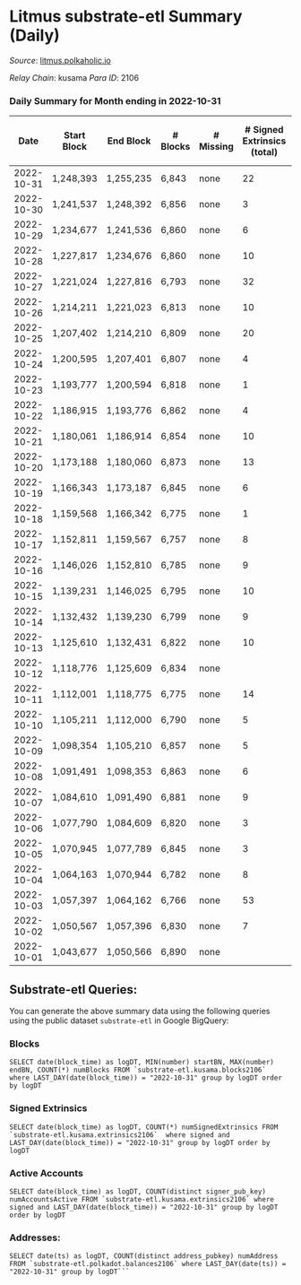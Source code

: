 # Litmus substrate-etl Summary (Daily)

_Source_: [litmus.polkaholic.io](https://litmus.polkaholic.io)

*Relay Chain*: kusama
*Para ID*: 2106



### Daily Summary for Month ending in 2022-10-31


| Date | Start Block | End Block | # Blocks | # Missing | # Signed Extrinsics (total) | # Active Accounts | # Addresses with Balances | # Events | # Transfers | # XCM Transfers In | # XCM Transfers Out |
| ---- | ----------- | --------- | -------- | --------- | --------------------------- | ----------------- | ------------------------- | -------- | ----------- | ------------------ | ------------------- |
| 2022-10-31 | 1,248,393 | 1,255,235 | 6,843 | none  | 22 | 15 | 13,904 | 13,827 | 14 ($39.68) |   |   |
| 2022-10-30 | 1,241,537 | 1,248,392 | 6,856 | none  | 3 | 3 | 13,903 | 13,734 |   |   |   |
| 2022-10-29 | 1,234,677 | 1,241,536 | 6,860 | none  | 6 | 4 |  | 13,760 | 1 ($164.35) |   | 1 ($164.33) |
| 2022-10-28 | 1,227,817 | 1,234,676 | 6,860 | none  | 10 | 8 | 13,903 | 13,782 | 1 ($0.15) |   |   |
| 2022-10-27 | 1,221,024 | 1,227,816 | 6,793 | none  | 32 | 22 | 13,904 | 13,781 | 4 ($83.86) |   |   |
| 2022-10-26 | 1,214,211 | 1,221,023 | 6,813 | none  | 10 | 7 | 13,901 | 13,702 | 3 ($9.05) |   |   |
| 2022-10-25 | 1,207,402 | 1,214,210 | 6,809 | none  | 20 | 7 | 13,901 | 13,740 |   |   |   |
| 2022-10-24 | 1,200,595 | 1,207,401 | 6,807 | none  | 4 | 4 |  | 13,639 |   |   |   |
| 2022-10-23 | 1,193,777 | 1,200,594 | 6,818 | none  | 1 | 1 |  | 13,645 |   |   |   |
| 2022-10-22 | 1,186,915 | 1,193,776 | 6,862 | none  | 4 | 3 | 13,901 | 13,752 | 2 ($3.48) |   |   |
| 2022-10-21 | 1,180,061 | 1,186,914 | 6,854 | none  | 10 | 4 | 13,901 | 13,770 | 5 ($3.67) |   |   |
| 2022-10-20 | 1,173,188 | 1,180,060 | 6,873 | none  | 13 | 10 |  | 13,834 | 4 ($21.64) |   |   |
| 2022-10-19 | 1,166,343 | 1,173,187 | 6,845 | none  | 6 | 4 |  | 13,731 |   | 1 ($110.02) |   |
| 2022-10-18 | 1,159,568 | 1,166,342 | 6,775 | none  | 1 | 1 |  | 13,559 |   |   |   |
| 2022-10-17 | 1,152,811 | 1,159,567 | 6,757 | none  | 8 | 8 | 13,897 | 13,574 | 4 ($49.19) |   |   |
| 2022-10-16 | 1,146,026 | 1,152,810 | 6,785 | none  | 9 | 7 |  | 13,634 | 1 ($2.19) | 1 ($2.16) | 1 ($2.17) |
| 2022-10-15 | 1,139,231 | 1,146,025 | 6,795 | none  | 10 | 7 | 13,896 | 13,658 | 4 ($287.37) |   |   |
| 2022-10-14 | 1,132,432 | 1,139,230 | 6,799 | none  | 9 | 7 |  | 13,656 | 1 ($11.22) |   |   |
| 2022-10-13 | 1,125,610 | 1,132,431 | 6,822 | none  | 10 | 8 |  | 13,711 | 2 ($5.12) |   |   |
| 2022-10-12 | 1,118,776 | 1,125,609 | 6,834 | none  |  |  | 13,895 | 13,672 |   |   |   |
| 2022-10-11 | 1,112,001 | 1,118,775 | 6,775 | none  | 14 | 11 | 13,895 | 13,639 | 4 ($10.36) |   |   |
| 2022-10-10 | 1,105,211 | 1,112,000 | 6,790 | none  | 5 | 4 | 13,894 | 13,617 | 1 ($12.40) |   |   |
| 2022-10-09 | 1,098,354 | 1,105,210 | 6,857 | none  | 5 | 3 | 13,894 | 13,754 | 1 ($4.24) | 1 ($3,837.90) | 1 ($4.22) |
| 2022-10-08 | 1,091,491 | 1,098,353 | 6,863 | none  | 6 | 6 | 13,894 | 13,778 | 5 ($6.26) |   |   |
| 2022-10-07 | 1,084,610 | 1,091,490 | 6,881 | none  | 9 | 7 | 13,893 | 13,825 | 4 ($5.63) |   |   |
| 2022-10-06 | 1,077,790 | 1,084,609 | 6,820 | none  | 3 | 2 | 13,894 | 13,661 |   |   |   |
| 2022-10-05 | 1,070,945 | 1,077,789 | 6,845 | none  | 3 | 2 | 13,894 | 13,714 |   |   |   |
| 2022-10-04 | 1,064,163 | 1,070,944 | 6,782 | none  | 8 | 7 | 13,894 | 13,618 | 2 ($1.02) |   |   |
| 2022-10-03 | 1,057,397 | 1,064,162 | 6,766 | none  | 53 | 31 |  | 13,871 | 25 ($373.40) | 1 ($42.84) | 2 ($42.73) |
| 2022-10-02 | 1,050,567 | 1,057,396 | 6,830 | none  | 7 | 6 |  | 13,710 | 4 ($93.94) |   |   |
| 2022-10-01 | 1,043,677 | 1,050,566 | 6,890 | none  |  |  |  | 13,784 |   |   |   |

## Substrate-etl Queries:
You can generate the above summary data using the following queries using the public dataset `substrate-etl` in Google BigQuery:


### Blocks
```
SELECT date(block_time) as logDT, MIN(number) startBN, MAX(number) endBN, COUNT(*) numBlocks FROM `substrate-etl.kusama.blocks2106`  where LAST_DAY(date(block_time)) = "2022-10-31" group by logDT order by logDT
```


### Signed Extrinsics
```
SELECT date(block_time) as logDT, COUNT(*) numSignedExtrinsics FROM `substrate-etl.kusama.extrinsics2106`  where signed and LAST_DAY(date(block_time)) = "2022-10-31" group by logDT order by logDT
```


### Active Accounts
```
SELECT date(block_time) as logDT, COUNT(distinct signer_pub_key) numAccountsActive FROM `substrate-etl.kusama.extrinsics2106` where signed and LAST_DAY(date(block_time)) = "2022-10-31" group by logDT order by logDT
```


### Addresses:
```
SELECT date(ts) as logDT, COUNT(distinct address_pubkey) numAddress FROM `substrate-etl.polkadot.balances2106` where LAST_DAY(date(ts)) = "2022-10-31" group by logDT```

